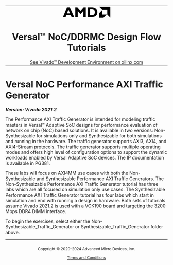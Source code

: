 ﻿<table class="sphinxhide" width="100%">
 <tr width="100%">
    <td align="center"><img src="https://github.com/Xilinx/Image-Collateral/blob/main/xilinx-logo.png?raw=true" width="30%"/><h1>Versal™ NoC/DDRMC Design Flow Tutorials</h1>
    <a href="https://www.xilinx.com/products/design-tools/vivado.html">See Vivado™ Development Environment on xilinx.com</a>
    </td>
 </tr>
</table>

# Versal NoC Performance AXI Traffic Generator

***Version: Vivado 2021.2***


The Performance AXI Traffic Generator is intended for modeling traffic masters in Versal™ Adaptive SoC designs for performance evaluation of network on chip (NoC) based solutions. It is available in two versions: Non-Synthesizable for simulations only and Synthesizable for both simulations and running in the hardware. The traffic generator supports AXI3, AXI4, and AXI4-Stream protocols. The traffic generator supports multiple operating modes and offers high level of configuration options to support the dynamic workloads enabled by Versal Adaptive SoC devices. The IP documentation is available in PG381.

These labs will focus on AXI4MM use cases with both the Non-Synthesizable and Synthesizable Performance AXI Traffic Generators. The Non-Synthesizable Performance AXI Traffic Generator tutorial has three labs which are all focused on simulation only use cases. The Synthesizable Performance AXI Traffic Generator tutorial has four labs which start in simulation and end with running a design in hardware.  Both sets of tutorials assume Vivado 2021.2 is used with a VCK190 board and targeting the 3200 Mbps DDR4 DIMM interface.

To begin the exercises, select either the Non-Synthesizable_Traffic_Generator or Synthesizable_Traffic_Generator folder above.


<hr class="sphinxhide"></hr>

<p class="sphinxhide" align="center"><sub>Copyright © 2020–2024 Advanced Micro Devices, Inc.</sub></p>

<p class="sphinxhide" align="center"><sup><a href="https://www.amd.com/en/corporate/copyright">Terms and Conditions</a></sup></p>

